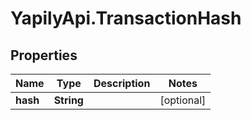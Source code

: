 # YapilyApi.TransactionHash

## Properties

Name | Type | Description | Notes
------------ | ------------- | ------------- | -------------
**hash** | **String** |  | [optional] 


